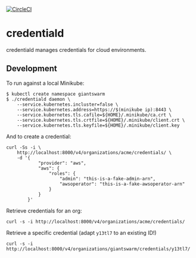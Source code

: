[![CircleCI](https://dl.circleci.com/status-badge/img/gh/giantswarm/credentiald/tree/master.svg?style=svg)](https://dl.circleci.com/status-badge/redirect/gh/giantswarm/credentiald/tree/master)

# credentiald

credentiald manages credentials for cloud environments.

## Development

To run against a local Minikube:

```
$ kubectl create namespace giantswarm
$ ./credentiald daemon \
    --service.kubernetes.incluster=false \
    --service.kubernetes.address=https://$(minikube ip):8443 \
    --service.kubernetes.tls.cafile=${HOME}/.minikube/ca.crt \
    --service.kubernetes.tls.crtfile=${HOME}/.minikube/client.crt \
    --service.kubernetes.tls.keyfile=${HOME}/.minikube/client.key
```

And to create a credential:
```
curl -Ss -i \
    http://localhost:8000/v4/organizations/acme/credentials/ \
    -d '{
            "provider": "aws",
            "aws": {
                "roles": {
                    "admin": "this-is-a-fake-admin-arn",
                    "awsoperator": "this-is-a-fake-awsoperator-arn"
                }
            }
        }'
```

Retrieve credentials for an org:

```
curl -s -i http://localhost:8000/v4/organizations/acme/credentials/
```

Retrieve a specific credential (adapt `y13tl7` to an existing ID!)

```
curl -s -i http://localhost:8000/v4/organizations/giantswarm/credentials/y13tl7/
```
